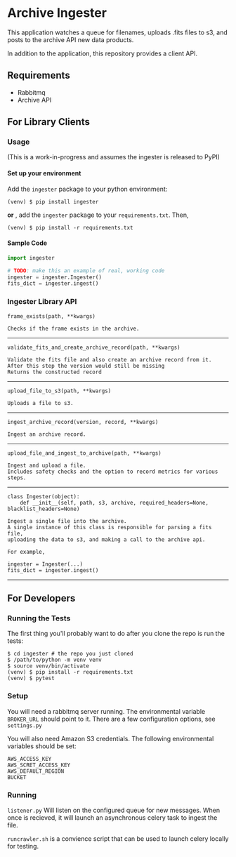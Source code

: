 # Archive Ingester
This application watches a queue for filenames, uploads .fits files to s3,
and posts to the archive API new data products.

In addition to the application, this repository provides a client API.

## Requirements

- Rabbitmq
- Archive API

## For Library Clients

### Usage
(This is a work-in-progress and assumes the ingester is released to PyPI)

#### Set up your environment
Add the `ingester` package to your python environment:

`(venv) $ pip install ingester`
 
**or** , add the `ingester` package to your `requirements.txt`. Then,

`(venv) $ pip install -r requirements.txt`
 
#### Sample Code
<!-- TODO: Make this section an example of real, working code. -->

```python
import ingester

# TODO: make this an example of real, working code
ingester = ingester.Ingester()
fits_dict = ingester.ingest()
```

### Ingester Library API
<!-- TODO: convert this to use pydoc and the function docstrings --> 

    frame_exists(path, **kwargs)
    
    Checks if the frame exists in the archive.

---
    validate_fits_and_create_archive_record(path, **kwargs)
    
    Validate the fits file and also create an archive record from it.
    After this step the version would still be missing
    Returns the constructed record

---
    upload_file_to_s3(path, **kwargs)
    
    Uploads a file to s3.

---
    ingest_archive_record(version, record, **kwargs)
    
    Ingest an archive record.

---
    upload_file_and_ingest_to_archive(path, **kwargs)
     
    Ingest and upload a file.
    Includes safety checks and the option to record metrics for various steps.

---
    class Ingester(object):
        def __init__(self, path, s3, archive, required_headers=None, blacklist_headers=None)

    Ingest a single file into the archive.
    A single instance of this class is responsible for parsing a fits file,
    uploading the data to s3, and making a call to the archive api.
    
    For example,
    
    ingester = Ingester(...)
    fits_dict = ingester.ingest()

---


## For Developers

### Running the Tests
The first thing you'll probably want to do after you clone the repo is run the tests:

```
$ cd ingester # the repo you just cloned
$ /path/to/python -m venv venv
$ source venv/bin/activate
(venv) $ pip install -r requirements.txt
(venv) $ pytest
````

### Setup
<!-- TODO: Explain this. (I'm not sure how to explain this section). -->

You will need a rabbitmq server running. The environmental variable `BROKER_URL`
should point to it. There are a few configuration options, see `settings.py`

You will also need Amazon S3 credentials. The following environmental variables
should be set:

    AWS_ACCESS_KEY
    AWS_SCRET_ACCESS_KEY
    AWS_DEFAULT_REGION
    BUCKET


### Running
<!-- TODO: Explain this. (I'm not sure how to explain this section). -->

`listener.py` Will listen on the configured queue for new messages. When once is recieved,
it will launch an asynchronous celery task to ingest the file.

`runcrawler.sh` is a convience script that can be used to launch celery locally for testing.

